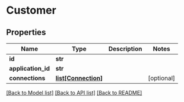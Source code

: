 # Customer

## Properties
Name | Type | Description | Notes
------------ | ------------- | ------------- | -------------
**id** | **str** |  | 
**application_id** | **str** |  | 
**connections** | [**list[Connection]**](Connection.md) |  | [optional] 

[[Back to Model list]](../README.md#documentation-for-models) [[Back to API list]](../README.md#documentation-for-api-endpoints) [[Back to README]](../README.md)

